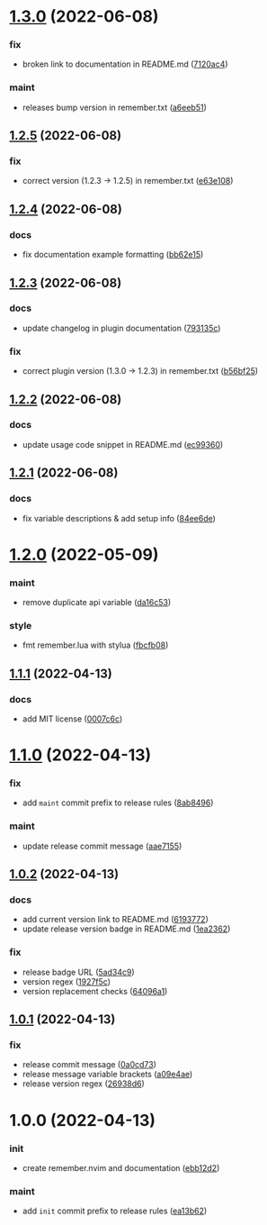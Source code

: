 # [1.3.0](https://github.com/vladdoster/remember.nvim/compare/v1.2.5...v1.3.0) (2022-06-08)


### fix

* broken link to documentation in README.md ([7120ac4](https://github.com/vladdoster/remember.nvim/commit/7120ac4c7fb554eed47eddb778a7377ab78925a3))

### maint

* releases bump version in remember.txt ([a6eeb51](https://github.com/vladdoster/remember.nvim/commit/a6eeb51c7d7f01f3053e91965f77b197c9ac0a37))

## [1.2.5](https://github.com/vladdoster/remember.nvim/compare/v1.2.4...v1.2.5) (2022-06-08)


### fix

* correct version (1.2.3 -> 1.2.5) in remember.txt ([e63e108](https://github.com/vladdoster/remember.nvim/commit/e63e1088150aaf3180035eb1efabb1bc4b8dfc6e))

## [1.2.4](https://github.com/vladdoster/remember.nvim/compare/v1.2.3...v1.2.4) (2022-06-08)


### docs

* fix documentation example formatting ([bb62e15](https://github.com/vladdoster/remember.nvim/commit/bb62e1585733063fa9ad9790e1678ff364c1f5ce))

## [1.2.3](https://github.com/vladdoster/remember.nvim/compare/v1.2.2...v1.2.3) (2022-06-08)


### docs

* update changelog in plugin documentation ([793135c](https://github.com/vladdoster/remember.nvim/commit/793135c42b238ec08ffb08c69c3d7551ea944109))

### fix

* correct plugin version (1.3.0 -> 1.2.3) in remember.txt ([b56bf25](https://github.com/vladdoster/remember.nvim/commit/b56bf25bddbbb8876678476d04e91ec6eaf8a871))

## [1.2.2](https://github.com/vladdoster/remember.nvim/compare/v1.2.1...v1.2.2) (2022-06-08)


### docs

* update usage code snippet in README.md  ([ec99360](https://github.com/vladdoster/remember.nvim/commit/ec993607c4b32a3b28ac3e266fd782fe2cb10c55))

## [1.2.1](https://github.com/vladdoster/remember.nvim/compare/v1.2.0...v1.2.1) (2022-06-08)


### docs

* fix variable descriptions & add setup info ([84ee6de](https://github.com/vladdoster/remember.nvim/commit/84ee6de56b256ae4fdf6a9a0881161f2deb40987))

# [1.2.0](https://github.com/vladdoster/remember.nvim/compare/v1.1.1...v1.2.0) (2022-05-09)


### maint

* remove duplicate api variable ([da16c53](https://github.com/vladdoster/remember.nvim/commit/da16c53a918232415390a99db51a4e9726203662))

### style

* fmt remember.lua with stylua ([fbcfb08](https://github.com/vladdoster/remember.nvim/commit/fbcfb08646349fb5e15e4d6aeac67d3edf69da8e))

## [1.1.1](https://github.com/vladdoster/remember.nvim/compare/v1.1.0...v1.1.1) (2022-04-13)


### docs

* add MIT license ([0007c6c](https://github.com/vladdoster/remember.nvim/commit/0007c6c8721f5c3abfb0309fa3f3f51362dcc742))

# [1.1.0](https://github.com/vladdoster/remember.nvim/compare/v1.0.2...v1.1.0) (2022-04-13)


### fix

* add `maint` commit prefix to release rules ([8ab8496](https://github.com/vladdoster/remember.nvim/commit/8ab8496da38747479ca9a2608982bcb7f8ab2b56))

### maint

* update release commit message ([aae7155](https://github.com/vladdoster/remember.nvim/commit/aae7155459c1714673999bf98a680a6b8de66002))

## [1.0.2](https://github.com/vladdoster/remember.nvim/compare/v1.0.1...v1.0.2) (2022-04-13)


### docs

* add current version link to README.md ([6193772](https://github.com/vladdoster/remember.nvim/commit/619377285c0b90413c41aa5e4c525c91e7de4306))
* update release version badge in README.md ([1ea2362](https://github.com/vladdoster/remember.nvim/commit/1ea23622d7537981f6f370862eb0e5e3d80f4e5d))

### fix

* release badge URL ([5ad34c9](https://github.com/vladdoster/remember.nvim/commit/5ad34c9d01fd566d46095597762ae8a9be3fabd4))
* version regex ([1927f5c](https://github.com/vladdoster/remember.nvim/commit/1927f5c7cd6e8fa5e1ed5de25dfbf231a29689f9))
* version replacement checks ([64096a1](https://github.com/vladdoster/remember.nvim/commit/64096a135024540829ead8280f6a090798cab10f))

## [1.0.1](https://github.com/vladdoster/remember.nvim/compare/v1.0.0...v1.0.1) (2022-04-13)


### fix

* release commit message ([0a0cd73](https://github.com/vladdoster/remember.nvim/commit/0a0cd732267ba0d6d71536bbed06353bee89c159))
* release message variable brackets ([a09e4ae](https://github.com/vladdoster/remember.nvim/commit/a09e4ae47deae3dd3109b600543cdf689de44b64))
* release version regex ([26938d6](https://github.com/vladdoster/remember.nvim/commit/26938d61f5867efcd20540233b94f6d368c37892))

# 1.0.0 (2022-04-13)


### init

* create remember.nvim and documentation ([ebb12d2](https://github.com/vladdoster/remember.nvim/commit/ebb12d2ecb48b2e058bcb0ae532644819e6ede6f))

### maint

* add `init` commit prefix to release rules ([ea13b62](https://github.com/vladdoster/remember.nvim/commit/ea13b62fcf91a2bbf3bb4bd0bfec79b36ad02b48))
